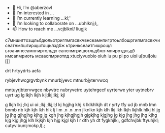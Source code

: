- 👋 Hi, I’m @aberzovl
- 👀 I’m interested in ...
- 🌱 I’m currently learning ...kl;'
- 💞️ I’m looking to collaborate on ...ubhlknj;l;,
- 📫 How to reach me ...vcjblknl/
liugjk
<!---
aberzov/aberzov is a ✨ special ✨ repository because its `README.md` (this file) appears on your GitHub profile.
You can click the Preview link to take a look at your changes.
--->
с7мншигтозщльбдюльотригпмгасвкчвнсеамнпигртоьлбошргипмгасвкчисеатнмпшгирщштощьлздбж
ьтринксеаитгишрощл
ьтоачкнсеамнпиртольдэ
санспмгришотльдбжэ
мпиротдльдб
имсапмриоть
мсааспмриотлд
xtuciyvuobio oiuh iu pu pi po uioi u[oui[oiu []]

drt hrtyydrts  aefa

rybjevhwcgrgvtbynk
mnurbjyevc
mtnurbjytervwcq

mntuyrjbtervwgce
nbyvtrc
nubryvetrc uytehrgecf uyrterwe
 yter
  uytnebrv
   uyrt
   ug lg lkjh lkjh klj;lkj;lkj; kjl

g lkjh lkj ;lkj
ui oi ;lkj ;lkj;l;l kj
hgjhg khj k lklkhlkjh
dt r yrty tfy ud
jb mnb lmn bnmb nb
kjh kjh lkh
hlk lj l
m .n .n .mn jlknlkn
kjh klh lkj lkh
lkjh lkjhlk hlkj hl
jg jg jhg gjhgjhg kjhg jg kgh jhg kjhgjhgjh gjgkjhg kjgjhg jg kjg jhg jhg jhg kjhg kjg kjg jhgj
klh lkjkjh kjh
hjg kjgl kjh l
r dth yh dt
fygkhjlk;,
gdfchvjbk
ftyuhjkl;
cutyvibunijmokp,l[.;

